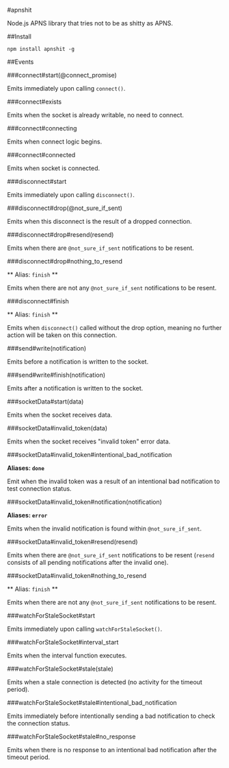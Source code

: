 #apnshit

Node.js APNS library that tries not to be as shitty as APNS.

##Install

	npm install apnshit -g

##Events

###connect#start(@connect_promise)

Emits immediately upon calling `connect()`.

###connect#exists

Emits when the socket is already writable, no need to connect.

###connect#connecting

Emits when connect logic begins.

###connect#connected

Emits when socket is connected.

###disconnect#start

Emits immediately upon calling `disconnect()`.

###disconnect#drop(@not_sure_if_sent)

Emits when this disconnect is the result of a dropped connection.

###disconnect#drop#resend(resend)

Emits when there are `@not_sure_if_sent` notifications to be resent.

###disconnect#drop#nothing_to_resend

** Alias: `finish` **

Emits when there are not any `@not_sure_if_sent` notifications to be resent.

###disconnect#finish

** Alias: `finish` **

Emits when `disconnect()` called without the drop option, meaning no further action will be taken on this connection.

###send#write(notification)

Emits before a notification is written to the socket.

###send#write#finish(notification)

Emits after a notification is written to the socket.

###socketData#start(data)

Emits when the socket receives data.

###socketData#invalid_token(data)

Emits when the socket receives "invalid token" error data.

###socketData#invalid_token#intentional_bad_notification

**Aliases: `done`**

Emit when the invalid token was a result of an intentional bad notification to test connection status.

###socketData#invalid_token#notification(notification)

**Aliases: `error`**

Emits when the invalid notification is found within `@not_sure_if_sent`.

###socketData#invalid_token#resend(resend)

Emits when there are `@not_sure_if_sent` notifications to be resent (`resend` consists of all pending notifications after the invalid one).

###socketData#invalid_token#nothing_to_resend

** Alias: `finish` **

Emits when there are not any `@not_sure_if_sent` notifications to be resent.

###watchForStaleSocket#start

Emits immediately upon calling `watchForStaleSocket()`.

###watchForStaleSocket#interval_start

Emits when the interval function executes.

###watchForStaleSocket#stale(stale)

Emits when a stale connection is detected (no activity for the timeout period).

###watchForStaleSocket#stale#intentional_bad_notification

Emits immediately before intentionally sending a bad notification to check the connection status.

###watchForStaleSocket#stale#no_response

Emits when there is no response to an intentional bad notification after the timeout period.
